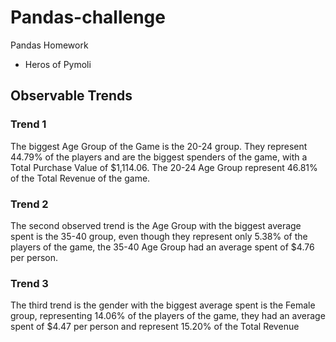# Pandas-challenge
Pandas Homework
* Heros of Pymoli

## Observable Trends
### Trend 1
The biggest Age Group of the Game is the 20-24 group. They represent 44.79% of the players and are the biggest spenders of the game, with a Total Purchase Value of $1,114.06. The 20-24 Age Group represent 46.81% of the Total Revenue of the game.

### Trend 2
The second observed trend is the Age Group with the biggest average spent is the 35-40 group, even though they represent only 5.38% of the players of the game, the 35-40 Age Group had an average spent of $4.76 per person.

### Trend 3
The third trend is the gender with the biggest average spent is the Female group, representing 14.06% of the players of the game, they had an average spent of $4.47 per person and represent 15.20% of the Total Revenue


